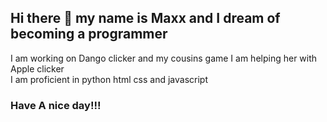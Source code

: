 ## Hi there 👋 my name is Maxx and I dream of becoming a programmer
I am working on Dango clicker and my cousins game I am helping her with Apple clicker\
I am proficient in python html css and javascript
### Have A nice day!!!

